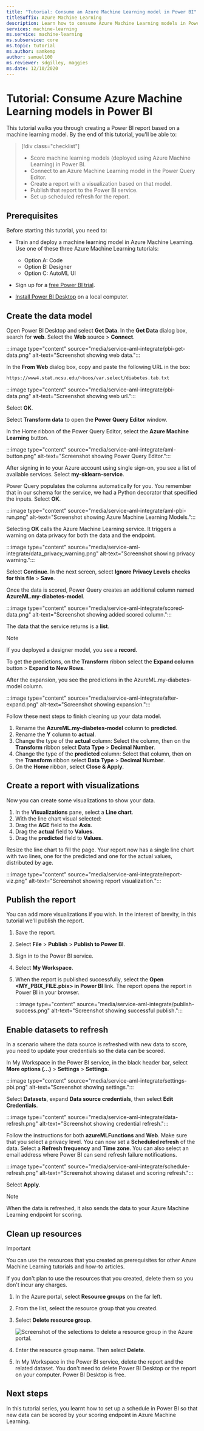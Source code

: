 ```yaml
---
title: "Tutorial: Consume an Azure Machine Learning model in Power BI"
titleSuffix: Azure Machine Learning
description: Learn how to consume Azure Machine Learning models in Power BI.
services: machine-learning
ms.service: machine-learning
ms.subservice: core
ms.topic: tutorial
ms.author: samkemp
author: samuel100
ms.reviewer: sdgilley, maggies
ms.date: 12/10/2020
---
```


# Tutorial: Consume Azure Machine Learning models in Power BI

This tutorial walks you through creating a Power BI report based on a machine learning model. By the end of this tutorial, you'll be able to:

> [!div class="checklist"]
> * Score machine learning models (deployed using Azure Machine Learning) in Power BI.
> * Connect to an Azure Machine Learning model in the Power Query Editor.
> * Create a report with a visualization based on that model.
> * Publish that report to the Power BI service.
> * Set up scheduled refresh for the report.

## Prerequisites

Before starting this tutorial, you need to:

- Train and deploy a machine learning model in Azure Machine Learning. Use one of these three Azure Machine Learning tutorials: 

    - Option A: Code
    - Option B: Designer
    - Option C: AutoML UI

- Sign up for a [free Power BI trial](https://app.powerbi.com/signupredirect?pbi_source=web).
- [Install Power BI Desktop](https://powerbi.microsoft.com/desktop/) on a local computer.

## Create the data model

Open Power BI Desktop and select **Get Data**. 
In the **Get Data** dialog box, search for **web**. Select the **Web** source > **Connect**.

:::image type="content" source="media/service-aml-integrate/pbi-get-data.png" alt-text="Screenshot showing web data.":::

In the **From Web** dialog box, copy and paste the following URL in the box:

```txt 
https://www4.stat.ncsu.edu/~boos/var.select/diabetes.tab.txt
```

:::image type="content" source="media/service-aml-integrate/pbi-data.png" alt-text="Screenshot showing web url.":::

Select **OK**.

Select **Transform data** to open the **Power Query Editor** window.

In the Home ribbon of the Power Query Editor, select the **Azure Machine Learning** button.

:::image type="content" source="media/service-aml-integrate/aml-button.png" alt-text="Screenshot showing Power Query Editor.":::

After signing in to your Azure account using single sign-on, you see a list of available services. Select **my-sklearn-service**. 

Power Query populates the columns automatically for you. You remember that in our schema for the service, we had a Python decorator that specified the inputs. Select **OK**.

:::image type="content" source="media/service-aml-integrate/aml-pbi-run.png" alt-text="Screenshot showing Azure Machine Learning Models.":::

Selecting **OK** calls the Azure Machine Learning service. It triggers a warning on data privacy for both the data and the endpoint.

:::image type="content" source="media/service-aml-integrate/data_privacy_warning.png" alt-text="Screenshot showing privacy warning.":::

Select **Continue**. In the next screen, select **Ignore Privacy Levels checks for this file** > **Save**.

Once the data is scored, Power Query creates an additional column named **AzureML.my-diabetes-model**.

:::image type="content" source="media/service-aml-integrate/scored-data.png" alt-text="Screenshot showing added scored column.":::

The data that the service returns is a **list**. 

> [!NOTE]
> If you deployed a designer model, you see a **record**.

To get the predictions, on the **Transform** ribbon select the **Expand column** button > **Expand to New Rows**.

After the expansion, you see the predictions in the AzureML.my-diabetes-model column.

:::image type="content" source="media/service-aml-integrate/after-expand.png" alt-text="Screenshot showing expansion.":::

Follow these next steps to finish cleaning up your data model.

1. Rename the **AzureML.my-diabetes-model** column to **predicted**.
1. Rename the **Y** column to **actual**.
1. Change the type of the **actual** column: Select the column, then on the **Transform** ribbon select **Data Type** > **Decimal Number**.
1. Change the type of the **predicted** column: Select that column, then on the **Transform** ribbon select **Data Type** > **Decimal Number**.
1. On the **Home** ribbon, select **Close & Apply**.

## Create a report with visualizations

Now you can create some visualizations to show your data.

1. In the **Visualizations** pane, select a **Line chart**. 
1. With the line chart visual selected:
1. Drag the **AGE** field to the **Axis**.
1. Drag the **actual** field to **Values**.
1. Drag the **predicted** field to **Values**.

Resize the line chart to fill the page. Your report now has a single line chart with two lines, one for the predicted and one for the actual values, distributed by age.

:::image type="content" source="media/service-aml-integrate/report-viz.png" alt-text="Screenshot showing report visualization.":::

## Publish the report

You can add more visualizations if you wish. In the interest of brevity, in this tutorial we'll publish the report.

1. Save the report.
1. Select **File** > **Publish** > **Publish to Power BI**.
1. Sign in to the Power BI service.
1. Select **My Workspace**.
1. When the report is published successfully, select the **Open <MY_PBIX_FILE.pbix> in Power BI** link. The report opens the report in Power BI in your browser.

     :::image type="content" source="media/service-aml-integrate/publish-success.png" alt-text="Screenshot showing successful publish.":::

## Enable datasets to refresh

In a scenario where the data source is refreshed with new data to score, you need to update your credentials so the data can be scored. 

In My Workspace in the Power BI service, in the black header bar, select **More options (...)** > **Settings** > **Settings**.

:::image type="content" source="media/service-aml-integrate/settings-pbi.png" alt-text="Screenshot showing settings.":::

Select **Datasets**, expand **Data source credentials**, then select **Edit Credentials**.

:::image type="content" source="media/service-aml-integrate/data-refresh.png" alt-text="Screenshot showing credential refresh.":::

Follow the instructions for both **azureMLFunctions** and **Web**. Make sure that you select a privacy level. You can now set a **Scheduled refresh** of the data. Select a **Refresh frequency** and **Time zone**. You can also select an email address where Power BI can send refresh failure notifications.

:::image type="content" source="media/service-aml-integrate/schedule-refresh.png" alt-text="Screenshot showing dataset and scoring refresh.":::

Select **Apply**.

>[!NOTE]
> When the data is refreshed, it also sends the data to your Azure Machine Learning endpoint for scoring.

## Clean up resources

>[!IMPORTANT]
>You can use the resources that you created as prerequisites for other Azure Machine Learning tutorials and how-to articles.

If you don't plan to use the resources that you created, delete them so you don't incur any charges.

1. In the Azure portal, select **Resource groups** on the far left.
 
1. From the list, select the resource group that you created.

1. Select **Delete resource group**.

   ![Screenshot of the selections to delete a resource group in the Azure portal.](./media/service-aml-integrate/delete-resources.png)

1. Enter the resource group name. Then select **Delete**.
1. In My Workspace in the Power BI service, delete the report and the related dataset. You don't need to delete Power BI Desktop or the report on your computer. Power BI Desktop is free.

## Next steps

In this tutorial series, you learnt how to set up a schedule in Power BI so that new data can be scored by your scoring endpoint in Azure Machine Learning.
